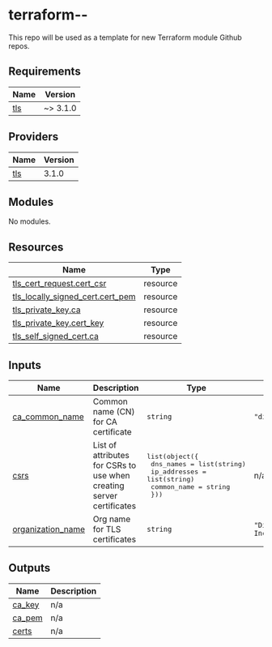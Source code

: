# terraform-<provider>-<module name>

This repo will be used as a template for new Terraform module Github repos.

<!-- BEGIN_TF_DOCS -->
## Requirements

| Name | Version |
|------|---------|
| <a name="requirement_tls"></a> [tls](#requirement\_tls) | ~> 3.1.0 |

## Providers

| Name | Version |
|------|---------|
| <a name="provider_tls"></a> [tls](#provider\_tls) | 3.1.0 |

## Modules

No modules.

## Resources

| Name | Type |
|------|------|
| [tls_cert_request.cert_csr](https://registry.terraform.io/providers/hashicorp/tls/latest/docs/resources/cert_request) | resource |
| [tls_locally_signed_cert.cert_pem](https://registry.terraform.io/providers/hashicorp/tls/latest/docs/resources/locally_signed_cert) | resource |
| [tls_private_key.ca](https://registry.terraform.io/providers/hashicorp/tls/latest/docs/resources/private_key) | resource |
| [tls_private_key.cert_key](https://registry.terraform.io/providers/hashicorp/tls/latest/docs/resources/private_key) | resource |
| [tls_self_signed_cert.ca](https://registry.terraform.io/providers/hashicorp/tls/latest/docs/resources/self_signed_cert) | resource |

## Inputs

| Name | Description | Type | Default | Required |
|------|-------------|------|---------|:--------:|
| <a name="input_ca_common_name"></a> [ca\_common\_name](#input\_ca\_common\_name) | Common name (CN) for CA certificate | `string` | `"diehlabs.com"` | no |
| <a name="input_csrs"></a> [csrs](#input\_csrs) | List of attributes for CSRs to use when creating server certificates | <pre>list(object({<br>    dns_names    = list(string)<br>    ip_addresses = list(string)<br>    common_name  = string<br>  }))</pre> | n/a | yes |
| <a name="input_organization_name"></a> [organization\_name](#input\_organization\_name) | Org name for TLS certificates | `string` | `"Diehlabs, Inc"` | no |

## Outputs

| Name | Description |
|------|-------------|
| <a name="output_ca_key"></a> [ca\_key](#output\_ca\_key) | n/a |
| <a name="output_ca_pem"></a> [ca\_pem](#output\_ca\_pem) | n/a |
| <a name="output_certs"></a> [certs](#output\_certs) | n/a |
<!-- END_TF_DOCS -->
